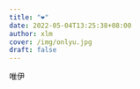 ```yaml
---
title: "❤"
date: 2022-05-04T13:25:38+08:00
author: xlm
cover: /img/onlyu.jpg
draft: false
---
```

唯伊
